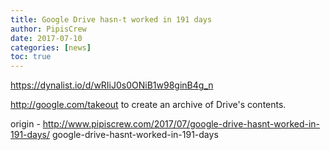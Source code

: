 ```yaml
---
title: Google Drive hasn-t worked in 191 days
author: PipisCrew
date: 2017-07-10
categories: [news]
toc: true
---
```


https://dynalist.io/d/wRIiJ0s0ONiB1w98ginB4g_n

http://google.com/takeout to create an archive of Drive's contents.

origin - http://www.pipiscrew.com/2017/07/google-drive-hasnt-worked-in-191-days/ google-drive-hasnt-worked-in-191-days